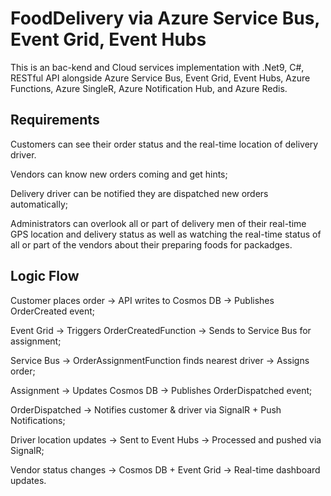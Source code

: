 # FoodDelivery via Azure Service Bus, Event Grid, Event Hubs
This is an bac-kend and Cloud services implementation with .Net9, C#, RESTful API alongside Azure Service Bus, Event Grid, Event Hubs, Azure Functions, Azure SingleR, Azure Notification Hub, and Azure Redis.

## Requirements
Customers can see their order status and the real-time location of delivery driver.

Vendors can know new orders coming and get hints; 

Delivery driver can be notified they are dispatched new orders automatically; 

Administrators can overlook all or part of delivery men of their real-time GPS location and delivery status as well as watching the real-time status of all or part of the vendors about their preparing foods for packadges.

## Logic Flow
Customer places order → API writes to Cosmos DB → Publishes OrderCreated event;

Event Grid → Triggers OrderCreatedFunction → Sends to Service Bus for assignment;

Service Bus → OrderAssignmentFunction finds nearest driver → Assigns order;

Assignment → Updates Cosmos DB → Publishes OrderDispatched event;

OrderDispatched → Notifies customer & driver via SignalR + Push Notifications;

Driver location updates → Sent to Event Hubs → Processed and pushed via SignalR;

Vendor status changes → Cosmos DB + Event Grid → Real-time dashboard updates.
